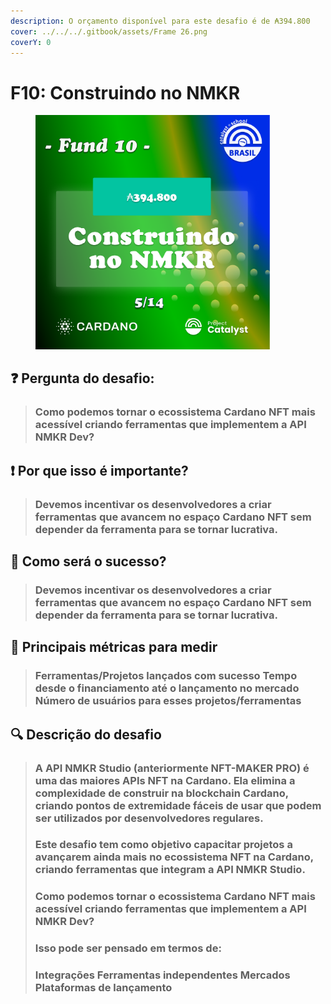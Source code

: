 ```yaml
---
description: O orçamento disponível para este desafio é de ₳394.800
cover: ../../../.gitbook/assets/Frame 26.png
coverY: 0
---
```


# F10: Construindo no NMKR

<div align="left">

<figure><img src="../../../.gitbook/assets/Frame 16.png" alt="" width="375"><figcaption></figcaption></figure>

</div>

## ❓ Pergunta do desafio:

> ### Como podemos tornar o ecossistema Cardano NFT mais acessível criando ferramentas que implementem a API NMKR Dev?

## ❗ Por que isso é importante?

> ### Devemos incentivar os desenvolvedores a criar ferramentas que avancem no espaço Cardano NFT sem depender da ferramenta para se tornar lucrativa.

## 🚀 Como será o sucesso?

> ### Devemos incentivar os desenvolvedores a criar ferramentas que avancem no espaço Cardano NFT sem depender da ferramenta para se tornar lucrativa.

## 📏 Principais métricas para medir

> ### Ferramentas/Projetos lançados com sucesso Tempo desde o financiamento até o lançamento no mercado Número de usuários para esses projetos/ferramentas

## 🔍 Descrição do desafio

> ### A API NMKR Studio (anteriormente NFT-MAKER PRO) é uma das maiores APIs NFT na Cardano. Ela elimina a complexidade de construir na blockchain Cardano, criando pontos de extremidade fáceis de usar que podem ser utilizados por desenvolvedores regulares.
>
>
>
> ### Este desafio tem como objetivo capacitar projetos a avançarem ainda mais no ecossistema NFT na Cardano, criando ferramentas que integram a API NMKR Studio.
>
>
>
> ### Como podemos tornar o ecossistema Cardano NFT mais acessível criando ferramentas que implementem a API NMKR Dev?
>
>
>
> ### Isso pode ser pensado em termos de:
>
> ### Integrações Ferramentas independentes Mercados Plataformas de lançamento
